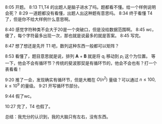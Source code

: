 8:05 开题。
8:13 T1,T4 的出题人是脑子进水了吗。题都看不懂。给一个样例说明会死？
8:29 一道题都没有看懂，出题人出这种题有意思吗。
8:34 终于看懂 T4 了，但是你不给大样例什么意思啊。

8:40 感觉字符种类不会大于20是一个突破口，但是没给数据范围啊。
8:45 wc，傻了，每个字符最多出现一次，那也就是说最多的就是答案。
8:45 写完。

8:47 想了想还是先开 T1 吧，数列这种东西一般都可以矩阵？

8:53 看懂了，题目意思就是说，排列 $\mathbf{A}$ + $\mathbf{B}$ 就是将 $q_i$ 移动到 $p_i$ 这个为位置。
等一下，他会不会有循环节？传统的斐波那契是有循环节的，他会不会也有？打一个表看看！

9:20 推了一会，发现确实有循环节，但是大概在  $O(n^2)$ 量级？可以通过 $n \leq 100,k\leq 10^9$ 的量级。
9:21 开写循环节部分。

9:44 假了wc。

10:27 完了，T4 也假了。



总结：我充分的认识到，我的大脑只有左右，没有东西。
